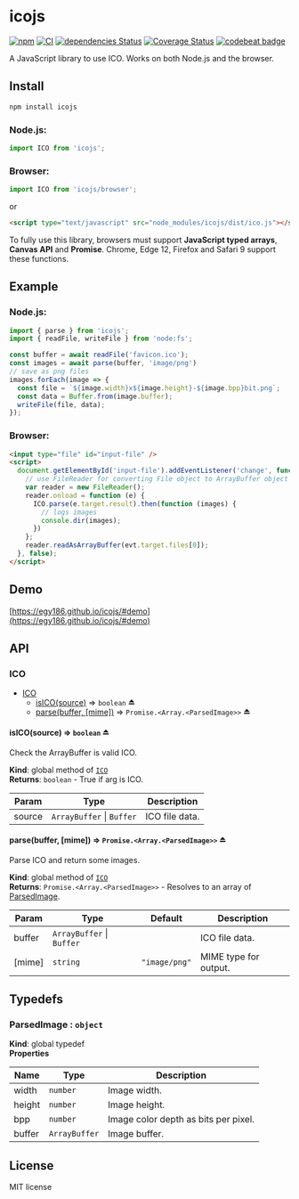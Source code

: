# icojs

[![npm](https://img.shields.io/npm/v/icojs.svg)](https://www.npmjs.com/package/icojs)
[![CI](https://github.com/egy186/icojs/actions/workflows/ci.yml/badge.svg)](https://github.com/egy186/icojs/actions/workflows/ci.yml)
[![dependencies Status](https://david-dm.org/egy186/icojs/status.svg)](https://david-dm.org/egy186/icojs)
[![Coverage Status](https://coveralls.io/repos/github/egy186/icojs/badge.svg?branch=main)](https://coveralls.io/github/egy186/icojs?branch=main)
[![codebeat badge](https://codebeat.co/badges/85bd457f-39b6-43d8-bf8e-c80ace07a8d7)](https://codebeat.co/projects/github-com-egy186-icojs)

A JavaScript library to use ICO.
Works on both Node.js and the browser.

## Install

```sh
npm install icojs
```

### Node.js:

```js
import ICO from 'icojs';
```

### Browser:

```js
import ICO from 'icojs/browser';
```

or

```html
<script type="text/javascript" src="node_modules/icojs/dist/ico.js"></script>
```

To fully use this library, browsers must support **JavaScript typed arrays**, **Canvas API** and **Promise**.
Chrome, Edge 12, Firefox and Safari 9 support these functions.

## Example

### Node.js:

```js
import { parse } from 'icojs';
import { readFile, writeFile } from 'node:fs';

const buffer = await readFile('favicon.ico');
const images = await parse(buffer, 'image/png')
// save as png files
images.forEach(image => {
  const file = `${image.width}x${image.height}-${image.bpp}bit.png`;
  const data = Buffer.from(image.buffer);
  writeFile(file, data);
});
```

### Browser:

```html
<input type="file" id="input-file" />
<script>
  document.getElementById('input-file').addEventListener('change', function (evt) {
    // use FileReader for converting File object to ArrayBuffer object
    var reader = new FileReader();
    reader.onload = function (e) {
      ICO.parse(e.target.result).then(function (images) {
        // logs images
        console.dir(images);
      })
    };
    reader.readAsArrayBuffer(evt.target.files[0]);
  }, false);
</script>
```

## Demo

[https://egy186.github.io/icojs/#demo](https://egy186.github.io/icojs/#demo)

## API

<a name="module_ICO"></a>

### ICO

* [ICO](#module_ICO)
    * [isICO(source)](#exp_module_ICO--isICO) ⇒ <code>boolean</code> ⏏
    * [parse(buffer, [mime])](#exp_module_ICO--parse) ⇒ <code>Promise.&lt;Array.&lt;ParsedImage&gt;&gt;</code> ⏏

<a name="exp_module_ICO--isICO"></a>

#### isICO(source) ⇒ <code>boolean</code> ⏏
Check the ArrayBuffer is valid ICO.

**Kind**: global method of [<code>ICO</code>](#module_ICO)  
**Returns**: <code>boolean</code> - True if arg is ICO.  

| Param | Type | Description |
| --- | --- | --- |
| source | <code>ArrayBuffer</code> \| <code>Buffer</code> | ICO file data. |

<a name="exp_module_ICO--parse"></a>

#### parse(buffer, [mime]) ⇒ <code>Promise.&lt;Array.&lt;ParsedImage&gt;&gt;</code> ⏏
Parse ICO and return some images.

**Kind**: global method of [<code>ICO</code>](#module_ICO)  
**Returns**: <code>Promise.&lt;Array.&lt;ParsedImage&gt;&gt;</code> - Resolves to an array of [ParsedImage](#ParsedImage).  

| Param | Type | Default | Description |
| --- | --- | --- | --- |
| buffer | <code>ArrayBuffer</code> \| <code>Buffer</code> |  | ICO file data. |
| [mime] | <code>string</code> | <code>&quot;image/png&quot;</code> | MIME type for output. |


## Typedefs

<a name="ParsedImage"></a>

### ParsedImage : <code>object</code>
**Kind**: global typedef  
**Properties**

| Name | Type | Description |
| --- | --- | --- |
| width | <code>number</code> | Image width. |
| height | <code>number</code> | Image height. |
| bpp | <code>number</code> | Image color depth as bits per pixel. |
| buffer | <code>ArrayBuffer</code> | Image buffer. |


## License

MIT license
